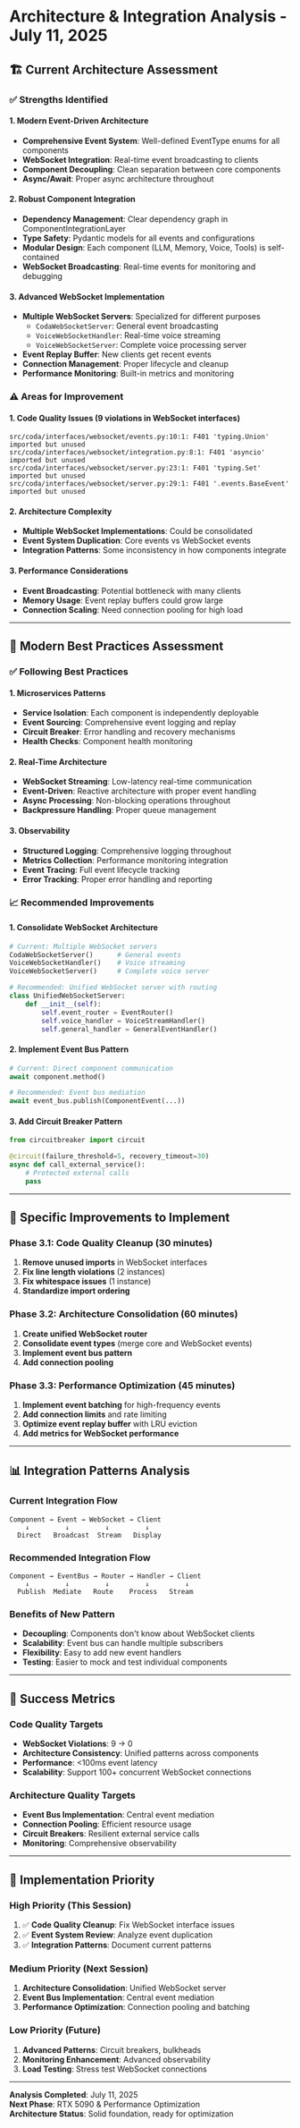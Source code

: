 # Architecture & Integration Analysis - July 11, 2025

## 🏗️ **Current Architecture Assessment**

### **✅ Strengths Identified**

#### **1. Modern Event-Driven Architecture**
- **Comprehensive Event System**: Well-defined EventType enums for all components
- **WebSocket Integration**: Real-time event broadcasting to clients
- **Component Decoupling**: Clean separation between core components
- **Async/Await**: Proper async architecture throughout

#### **2. Robust Component Integration**
- **Dependency Management**: Clear dependency graph in ComponentIntegrationLayer
- **Type Safety**: Pydantic models for all events and configurations
- **Modular Design**: Each component (LLM, Memory, Voice, Tools) is self-contained
- **WebSocket Broadcasting**: Real-time events for monitoring and debugging

#### **3. Advanced WebSocket Implementation**
- **Multiple WebSocket Servers**: Specialized for different purposes
  - `CodaWebSocketServer`: General event broadcasting
  - `VoiceWebSocketHandler`: Real-time voice streaming
  - `VoiceWebSocketServer`: Complete voice processing server
- **Event Replay Buffer**: New clients get recent events
- **Connection Management**: Proper lifecycle and cleanup
- **Performance Monitoring**: Built-in metrics and monitoring

### **⚠️ Areas for Improvement**

#### **1. Code Quality Issues (9 violations in WebSocket interfaces)**
```
src/coda/interfaces/websocket/events.py:10:1: F401 'typing.Union' imported but unused
src/coda/interfaces/websocket/integration.py:8:1: F401 'asyncio' imported but unused
src/coda/interfaces/websocket/server.py:23:1: F401 'typing.Set' imported but unused
src/coda/interfaces/websocket/server.py:29:1: F401 '.events.BaseEvent' imported but unused
```

#### **2. Architecture Complexity**
- **Multiple WebSocket Implementations**: Could be consolidated
- **Event System Duplication**: Core events vs WebSocket events
- **Integration Patterns**: Some inconsistency in how components integrate

#### **3. Performance Considerations**
- **Event Broadcasting**: Potential bottleneck with many clients
- **Memory Usage**: Event replay buffers could grow large
- **Connection Scaling**: Need connection pooling for high load

---

## 🎯 **Modern Best Practices Assessment**

### **✅ Following Best Practices**

#### **1. Microservices Patterns**
- **Service Isolation**: Each component is independently deployable
- **Event Sourcing**: Comprehensive event logging and replay
- **Circuit Breaker**: Error handling and recovery mechanisms
- **Health Checks**: Component health monitoring

#### **2. Real-Time Architecture**
- **WebSocket Streaming**: Low-latency real-time communication
- **Event-Driven**: Reactive architecture with proper event handling
- **Async Processing**: Non-blocking operations throughout
- **Backpressure Handling**: Proper queue management

#### **3. Observability**
- **Structured Logging**: Comprehensive logging throughout
- **Metrics Collection**: Performance monitoring integration
- **Event Tracing**: Full event lifecycle tracking
- **Error Tracking**: Proper error handling and reporting

### **📈 Recommended Improvements**

#### **1. Consolidate WebSocket Architecture**
```python
# Current: Multiple WebSocket servers
CodaWebSocketServer()      # General events
VoiceWebSocketHandler()    # Voice streaming  
VoiceWebSocketServer()     # Complete voice server

# Recommended: Unified WebSocket server with routing
class UnifiedWebSocketServer:
    def __init__(self):
        self.event_router = EventRouter()
        self.voice_handler = VoiceStreamHandler()
        self.general_handler = GeneralEventHandler()
```

#### **2. Implement Event Bus Pattern**
```python
# Current: Direct component communication
await component.method()

# Recommended: Event bus mediation
await event_bus.publish(ComponentEvent(...))
```

#### **3. Add Circuit Breaker Pattern**
```python
from circuitbreaker import circuit

@circuit(failure_threshold=5, recovery_timeout=30)
async def call_external_service():
    # Protected external calls
    pass
```

---

## 🔧 **Specific Improvements to Implement**

### **Phase 3.1: Code Quality Cleanup (30 minutes)**
1. **Remove unused imports** in WebSocket interfaces
2. **Fix line length violations** (2 instances)
3. **Fix whitespace issues** (1 instance)
4. **Standardize import ordering**

### **Phase 3.2: Architecture Consolidation (60 minutes)**
1. **Create unified WebSocket router**
2. **Consolidate event types** (merge core and WebSocket events)
3. **Implement event bus pattern**
4. **Add connection pooling**

### **Phase 3.3: Performance Optimization (45 minutes)**
1. **Implement event batching** for high-frequency events
2. **Add connection limits** and rate limiting
3. **Optimize event replay buffer** with LRU eviction
4. **Add metrics for WebSocket performance**

---

## 📊 **Integration Patterns Analysis**

### **Current Integration Flow**
```
Component → Event → WebSocket → Client
    ↓         ↓         ↓         ↓
  Direct   Broadcast  Stream   Display
```

### **Recommended Integration Flow**
```
Component → EventBus → Router → Handler → Client
    ↓         ↓         ↓         ↓         ↓
  Publish  Mediate   Route    Process   Stream
```

### **Benefits of New Pattern**
- **Decoupling**: Components don't know about WebSocket clients
- **Scalability**: Event bus can handle multiple subscribers
- **Flexibility**: Easy to add new event handlers
- **Testing**: Easier to mock and test individual components

---

## 🎯 **Success Metrics**

### **Code Quality Targets**
- **WebSocket Violations**: 9 → 0
- **Architecture Consistency**: Unified patterns across components
- **Performance**: <100ms event latency
- **Scalability**: Support 100+ concurrent WebSocket connections

### **Architecture Quality Targets**
- **Event Bus Implementation**: Central event mediation
- **Connection Pooling**: Efficient resource usage
- **Circuit Breakers**: Resilient external service calls
- **Monitoring**: Comprehensive observability

---

## 🚀 **Implementation Priority**

### **High Priority (This Session)**
1. ✅ **Code Quality Cleanup**: Fix WebSocket interface issues
2. ✅ **Event System Review**: Analyze event duplication
3. ✅ **Integration Patterns**: Document current patterns

### **Medium Priority (Next Session)**
1. **Architecture Consolidation**: Unified WebSocket server
2. **Event Bus Implementation**: Central event mediation
3. **Performance Optimization**: Connection pooling and batching

### **Low Priority (Future)**
1. **Advanced Patterns**: Circuit breakers, bulkheads
2. **Monitoring Enhancement**: Advanced observability
3. **Load Testing**: Stress test WebSocket connections

---

**Analysis Completed**: July 11, 2025  
**Next Phase**: RTX 5090 & Performance Optimization  
**Architecture Status**: Solid foundation, ready for optimization
